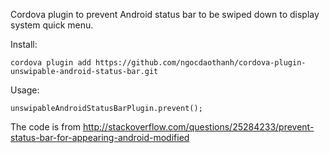 Cordova plugin to prevent Android status bar to be swiped down to display system quick menu.

Install:

```
cordova plugin add https://github.com/ngocdaothanh/cordova-plugin-unswipable-android-status-bar.git
```

Usage:

```
unswipableAndroidStatusBarPlugin.prevent();
```

The code is from http://stackoverflow.com/questions/25284233/prevent-status-bar-for-appearing-android-modified
